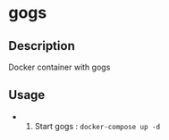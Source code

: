 # gogs

## Description

Docker container with gogs

## Usage

* 1) Start gogs : `docker-compose up -d`
